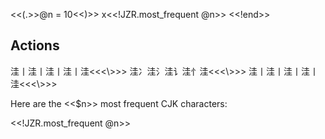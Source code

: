 
<<(.>>@n = 10<<)>>
x<<!JZR.most_frequent @n>>
<<!end>>


## Actions


洼丨洼丨洼丨洼丨洼<<<\\>>>
洼冫洼氵洼讠洼忄洼<<<\\>>>
洼丨洼丨洼丨洼丨洼<<<\\>>>

Here are the <<$n>> most frequent CJK characters:

<<!JZR.most_frequent @n>>




